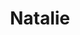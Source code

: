 ---
layout: item
raw_url: https://prdwebappstorage.blob.core.windows.net/kansaspattons/images/gallery-2009-11-02/img60313.jpg
thumb_url: https://prdwebappstorage.blob.core.windows.net/kansaspattons/images/gallery-2009-11-02/thumb_img60313.jpg
post: /kansaspattons/blog/2009/11/02/natalie-bike.html
index: 7
title: Natalie
---